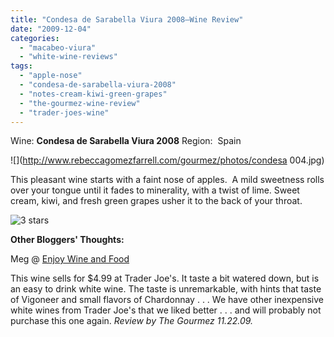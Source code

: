 ```yaml
---
title: "Condesa de Sarabella Viura 2008—Wine Review"
date: "2009-12-04"
categories:
  - "macabeo-viura"
  - "white-wine-reviews"
tags:
  - "apple-nose"
  - "condesa-de-sarabella-viura-2008"
  - "notes-cream-kiwi-green-grapes"
  - "the-gourmez-wine-review"
  - "trader-joes-wine"
---
```


Wine: **Condesa de Sarabella Viura 2008** Region:  Spain

![](http://www.rebeccagomezfarrell.com/gourmez/photos/condesa 004.jpg)

This pleasant wine starts with a faint nose of apples.  A mild sweetness rolls over your tongue until it fades to minerality, with a twist of lime. Sweet cream, kiwi, and fresh green grapes usher it to the back of your throat.


<div class="caption">

![3 stars](http://s3.amazonaws.com/thegourmez-wpmedia/2009/02/rating_avocado1.gif "rating_avocado1")</div>


**Other Bloggers' Thoughts:**

Meg @ [Enjoy Wine and Food](http://enjoywineandfood.com/tag/condesa-de-sarabella/)

This wine sells for $4.99 at Trader Joe's. It taste a bit watered down, but is an easy to drink white wine. The taste is unremarkable, with hints that taste of Vigoneer and small flavors of Chardonnay . . . We have other inexpensive white wines from Trader Joe's that we liked better . . . and will probably not purchase this one again. _Review by The Gourmez 11.22.09._
